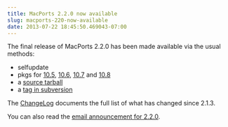 ```yaml
---
title: MacPorts 2.2.0 now available
slug: macports-220-now-available
date: 2013-07-22 18:45:50.469043-07:00
---
```


The final release of MacPorts 2.2.0 has been made available via the usual methods:

* selfupdate
* pkgs for [10.5](https://distfiles.macports.org/MacPorts/MacPorts-2.2.0-10.5-Leopard.dmg "10.5 DMG"), [10.6](https://distfiles.macports.org/MacPorts/MacPorts-2.2.0-10.6-SnowLeopard.pkg "10.6 pkg"), [10.7](https://distfiles.macports.org/MacPorts/MacPorts-2.2.0-10.7-Lion.pkg "10.7 pkg") and [10.8](https://distfiles.macports.org/MacPorts/MacPorts-2.2.0-10.8-MountainLion.pkg "10.8 pkg")
* a [source tarball](https://www.macports.org/install.php#source)
* a [tag in subversion](https://svn.macports.org/repository/macports/tags/release_2_2_0)

The [ChangeLog](https://svn.macports.org/repository/macports/branches/release_2_2/base/ChangeLog) documents the full list of what has changed since 2.1.3.

You can also read the [email announcement for 2.2.0](https://lists.macosforge.org/pipermail/macports-announce/2013-July/000027.html).
